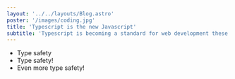 ```yaml
---
layout: '../../layouts/Blog.astro'
poster: '/images/coding.jpg'
title: 'Typescript is the new Javascript'
subtitle: 'Typescript is becoming a standard for web development these days:'
---
```


- Type safety
- Type safety!
- Even more type safety!
